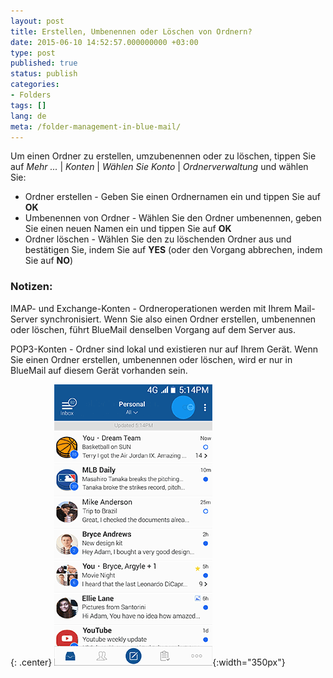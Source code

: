 ```yaml
---
layout: post
title: Erstellen, Umbenennen oder Löschen von Ordnern?
date: 2015-06-10 14:52:57.000000000 +03:00
type: post
published: true
status: publish
categories:
- Folders
tags: []
lang: de
meta: /folder-management-in-blue-mail/
---
```


Um einen Ordner zu erstellen, umzubenennen oder zu löschen, tippen Sie auf *Mehr ...* \| *Konten* \| *Wählen Sie Konto* \| *Ordnerverwaltung* und wählen Sie:

* Ordner erstellen - Geben Sie einen Ordnernamen ein und tippen Sie auf **OK**
* Umbenennen von Ordner - Wählen Sie den Ordner umbenennen, geben Sie einen neuen Namen ein und tippen Sie auf **OK**
* Ordner löschen - Wählen Sie den zu löschenden Ordner aus und bestätigen Sie, indem Sie auf **YES** (oder den Vorgang abbrechen, indem Sie auf **NO**)

### Notizen:

IMAP- und Exchange-Konten - Ordneroperationen werden mit Ihrem Mail-Server synchronisiert. Wenn Sie also einen Ordner erstellen, umbenennen oder löschen, führt BlueMail denselben Vorgang auf dem Server aus.

POP3-Konten - Ordner sind lokal und existieren nur auf Ihrem Gerät. Wenn Sie einen Ordner erstellen, umbenennen oder löschen, wird er nur in BlueMail auf diesem Gerät vorhanden sein.

{: .center}
![BlueMail Create Folder](/assets/BlueMail_Create_Folder1.gif){:width="350px"}
